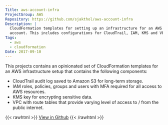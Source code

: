 ```yaml
---
Title: aws-account-infra
ProjectGroup: AWS
Repository: https://github.com/sjakthol/aws-account-infra
Description: |
  CloudFormation templates for setting up an infrastructure for an AWS
  account. This includes configurations for CloudTrail, IAM, KMS and VPC.
Tags:
  - aws
  - cloudformation
Date: 2017-09-10
---
```


This projects contains an opinionated set of CloudFormation templates for an
AWS infrastructure setup that contains the following components:

* CloudTrail audit log saved to Amazon S3 for long-term storage.
* IAM roles, policies, groups and users with MFA required for all access to AWS
  resources.
* KMS key for encrypting sensitive data.
* VPC with route tables that provide varying level of access to / from the
  public internet.

{{< rawhtml >}}
<a target="_blank" rel="noopener" href="https://github.com/sjakthol/aws-account-infra">View in Github</a>
{{< /rawhtml >}}